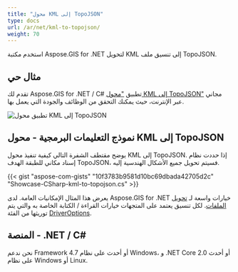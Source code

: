 ```yaml
---
title: "محول KML إلى TopoJSON"
type: docs
url: /ar/net/kml-to-topojson/
weight: 70
---
```


استخدم مكتبة Aspose.GIS for .NET لتحويل KML إلى تنسيق ملف TopoJSON.

## **مثال حي**

تقدم لك Aspose.GIS for .NET / C# تطبيق ["محول KML إلى TopoJSON"](https://products.aspose.app/gis/conversion/kml-to-topojson) مجاني عبر الإنترنت، حيث يمكنك التحقق من الوظائف والجودة التي يعمل بها.

![تطبيق محول KML إلى TopoJSON](conversion.png)

## **نموذج التعليمات البرمجية - محول KML إلى TopoJSON**

يوضح مقتطف الشفرة التالي كيفية تنفيذ محول KML إلى TopoJSON. إذا حددت نظام إسناد مكاني للطبقة الهدف TopoJSON، فسيتم تحويل جميع الأشكال الهندسية إليه. 

{{< gist "aspose-com-gists" "10f3783b9581d10bc69dbada42705d2c" "Showcase-CSharp-kml-to-topojson.cs" >}}

يعرض هذا المثال الإمكانيات العامة. لدى Aspose.GIS for .NET خيارات واسعة لـ [تحويل الملفات](https://docs.aspose.com/gis/net/vector-layers/). لكل تنسيق يعتمد على المتجهات خيارات القراءة / الكتابة الخاصة به والتي يتم توريثها من الفئة [DriverOptions](https://reference.aspose.com/gis/net/aspose.gis/driveroptions).

## **المنصة - .NET / C#**

نحن ندعم Framework 4.7 أو أحدث على نظام Windows، و .NET Core 2.0 أو أحدث على نظام Windows أو Linux.
